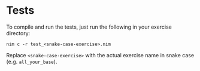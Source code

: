 # Tests

To compile and run the tests, just run the following in your exercise directory:

```shell
nim c -r test_<snake-case-exercise>.nim
```

Replace `<snake-case-exercise>` with the actual exercise name in snake case (e.g. `all_your_base`).
